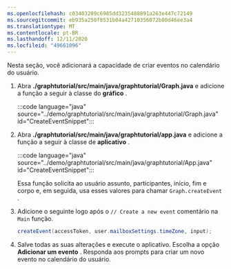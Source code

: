 ```yaml
---
ms.openlocfilehash: c03403209c6985dd3235488891a263e447c72149
ms.sourcegitcommit: eb935a250f8531b04a42710356072b80d46ee3a4
ms.translationtype: MT
ms.contentlocale: pt-BR
ms.lasthandoff: 12/11/2020
ms.locfileid: "49661096"
---
```

<!-- markdownlint-disable MD002 MD041 -->

Nesta seção, você adicionará a capacidade de criar eventos no calendário do usuário.

1. Abra **./graphtutorial/src/main/java/graphtutorial/Graph.java** e adicione a função a seguir à classe do **gráfico** .

    :::code language="java" source="../demo/graphtutorial/src/main/java/graphtutorial/Graph.java" id="CreateEventSnippet":::

1. Abra **./graphtutorial/src/main/java/graphtutorial/app.java** e adicione a função a seguir à classe de **aplicativo** .

    :::code language="java" source="../demo/graphtutorial/src/main/java/graphtutorial/App.java" id="CreateEventSnippet":::

    Essa função solicita ao usuário assunto, participantes, início, fim e corpo e, em seguida, usa esses valores para chamar `Graph.createEvent` .

1. Adicione o seguinte logo após o `// Create a new event` comentário na `Main` função.

    ```java
    createEvent(accessToken, user.mailboxSettings.timeZone, input);
    ```

1. Salve todas as suas alterações e execute o aplicativo. Escolha a opção **Adicionar um evento** . Responda aos prompts para criar um novo evento no calendário do usuário.
